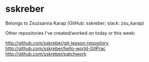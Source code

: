 # sskreber
Belongs to Zsuzsanna Karap (GitHub: sskreber; slack: zsu_karap)

Other repositories I've created/worked on today or this week:

http://github.com/sskreber/git-lesson-repository 
http://github.com/sskreber/hello-world-GitPrac
http://github.com/sskreber/patchwork

